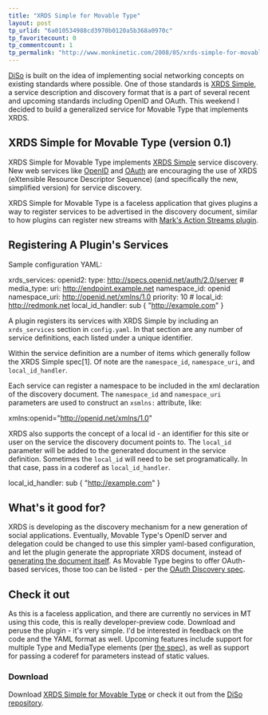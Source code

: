 ```yaml
---
title: "XRDS Simple for Movable Type"
layout: post
tp_urlid: "6a010534988cd3970b0120a5b368a0970c"
tp_favoritecount: 0
tp_commentcount: 1
tp_permalink: "http://www.monkinetic.com/2008/05/xrds-simple-for-movable-type.html"
---
```

[DiSo](http://diso-project.org) is built on the idea of implementing social networking concepts on existing standards where possible. One of those standards is [XRDS Simple](http://xrds-simple.net/core/1.0/), a service description and discovery format that is a part of several recent and upcoming standards including OpenID and OAuth. This weekend I decided to build a generalized service for Movable Type that implements XRDS.

## XRDS Simple for Movable Type (version 0.1)

XRDS Simple for Movable Type implements [XRDS Simple](http://xrds-simple.net/core/1.0/) service discovery. New web services like [OpenID](http://openid.net) and [OAuth](http://oauth.net) are encouraging the use of XRDS (eXtensible Resource Descriptor Sequence) (and specifically the new, simplified version) for service discovery.

XRDS Simple for Movable Type is a faceless application that gives plugins a way to register services to be advertised in the discovery document, similar to how plugins can register new streams with [Mark's Action Streams plugin](http://plugins.movabletype.org/action-streams/).

## Registering A Plugin's Services

Sample configuration YAML:

  xrds_services:
    openid2:
      type: http://specs.openid.net/auth/2.0/server
      # media_type:
      uri: http://endpoint.example.net
      namespace_id: openid
      namespace_uri: http://openid.net/xmlns/1.0
      priority: 10
      # local_id: http://redmonk.net
      local_id_handler: sub { "http://example.com" }

A plugin registers its services with XRDS Simple by including an <code>xrds_services</code> section in <code>config.yaml</code>. In that section are any number of service definitions, each listed under a unique identifier.

Within the service definition are a number of items which generally follow the XRDS Simple spec[1]. Of note are the <code>namespace\_id</code>, <code>namespace\_uri</code>, and <code>local\_id\_handler</code>.

Each service can register a namespace to be included in the xml declaration of the discovery document. The <code>namespace\_id</code> and <code>namespace\_uri</code> parameters are used to construct an <code>xsmlns:</code> attribute, like:

  xmlns:openid="http://openid.net/xmlns/1.0"

XRDS also supports the concept of a local id - an identifier for this site or user on the service the discovery document points to. The <code>local\_id</code> parameter will be added to the generated document in the service definition. Sometimes the <code>local\_id</code> will need to be set programatically. In that case, pass in a coderef as <code>local\_id\_handler</code>.

  local_id_handler: sub { "http://example.com" }

## What's it good for?

XRDS is developing as the discovery mechanism for a new generation of social applications. Eventually, Movable Type's OpenID server and delegation could be changed to use this simpler yaml-based configuration, and let the plugin generate the appropriate XRDS document, instead of [generating the document itself](http://code.sixapart.com/trac/mtplugins/browser/trunk/openid2-server/plugins/openid2-server/tmpl/xrds-server.tmpl). As Movable Type begins to offer OAuth-based services, those too can be listed - per the [OAuth Discovery spec](http://oauth.net/discovery/1.0).

## Check it out

As this is a faceless application, and there are currently no services in MT using this code, this is really developer-preview code. Download and peruse the plugin - it's very simple. I'd be interested in feedback on the code and the YAML format as well. Upcoming features include support for multiple Type and MediaType elements (per [the spec](http://xrds-simple.net/core/1.0/)), as well as support for passing a coderef for parameters instead of static values.

### Download

Download [XRDS Simple for Movable Type](http://diso.googlecode.com/files/XRDS_Simple_0.1.zip) or check it out from the [DiSo repository](http://code.google.com/p/diso/source/checkout).
